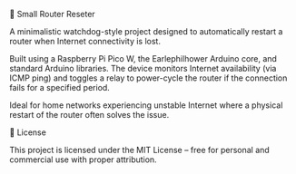 🔌 Small Router Reseter

A minimalistic watchdog-style project designed to automatically restart a router when Internet connectivity is lost.

Built using a Raspberry Pi Pico W, the Earlephilhower Arduino core, and standard Arduino libraries. The device monitors Internet availability (via ICMP ping) and toggles a relay to power-cycle the router if the connection fails for a specified period.

Ideal for home networks experiencing unstable Internet where a physical restart of the router often solves the issue.

📄 License

This project is licensed under the MIT License – free for personal and commercial use with proper attribution.
